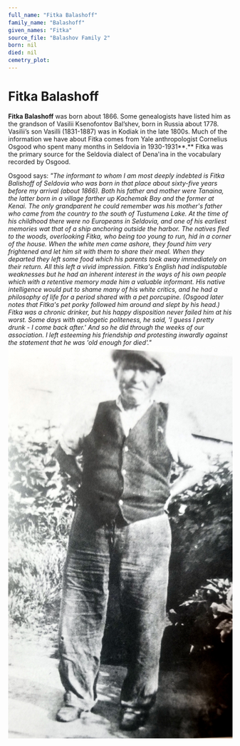 ```yaml
---
full_name: "Fitka Balashoff"
family_name: "Balashoff"
given_names: "Fitka"
source_file: "Balashov Family 2"
born: nil
died: nil
cemetry_plot: 
---
```

# Fitka Balashoff

**Fitka Balashoff** was born about 1866. Some genealogists have listed
him as the grandson of Vasilii Ksenofontov Bal’shev, born in Russia
about 1778. Vasilii’s son Vasilli (1831-1887) was in Kodiak in the late
1800s. Much of the information we have about Fitka comes from Yale
anthropologist Cornelius Osgood who spent many months in Seldovia in
1930-1931**.** Fitka was the primary source for the Seldovia dialect of
Dena'ina in the vocabulary recorded by Osgood.

Osgood says: *"The informant to whom I am most deeply indebted is Fitka
Balishoff of Seldovia who was born in that place about sixty-five years
before my arrival (about 1866). Both his father and mother were Tanaina,
the latter born in a village farther up Kachemak Bay and the former at
Kenai. The only grandparent he could remember was his mother's father
who came from the country to the south of Tustumena Lake. At the time of
his childhood there were no Europeans in Seldovia, and one of his
earliest memories wat that of a ship anchoring outside the harbor. The
natives fled to the woods, overlooking Fitka, who being too young to
run, hid in a corner of the house. When the white men came ashore, they
found him very frightened and let him sit with them to share their meal.
When they departed they left some food which his parents took away
immediately on their return. All this left a vivid impression. Fitka's
English had indisputable weaknesses but he had an inherent interest in
the ways of his own people which with a retentive memory made him a
valuable informant. His native intelligence would put to shame many of
his white critics, and he had a philosophy of life for a period shared
with a pet porcupine. (Osgood later notes that Fitka's pet porky
followed him around and slept by his head.) Fitka was a chronic drinker,
but his happy disposition never failed him at his worst. Some days with
apologetic politeness, he said, 'I guess I pretty drunk - I come back
after.' And so he did through the weeks of our association. I left
esteeming his friendship and protesting inwardly against the statement
that he was 'old enough for
died'."*![](../assets/images/Balashov%20Family%202/media/image1.jpeg)

